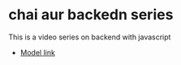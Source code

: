# chai aur backedn series

This is a video series on backend with javascript
- [Model link](https://app.eraser.io/workspace/YtPqZ1VogxGy1jzIDkzj)

